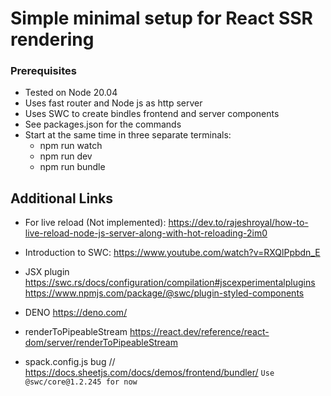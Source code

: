 # Simple minimal setup for React SSR rendering

### Prerequisites
- Tested on Node 20.04
- Uses fast router and Node js as http server
- Uses SWC to create bindles frontend and server components
- See packages.json for the commands
- Start at the same time in three separate terminals:
    - npm run watch
    - npm run dev
    - npm run bundle

## Additional Links

- For live reload (Not implemented):
https://dev.to/rajeshroyal/how-to-live-reload-node-js-server-along-with-hot-reloading-2im0

- Introduction to SWC:
https://www.youtube.com/watch?v=RXQlPpbdn_E

- JSX plugin
https://swc.rs/docs/configuration/compilation#jscexperimentalplugins
https://www.npmjs.com/package/@swc/plugin-styled-components

- DENO
https://deno.com/

- renderToPipeableStream
https://react.dev/reference/react-dom/server/renderToPipeableStream


- spack.config.js bug
// https://docs.sheetjs.com/docs/demos/frontend/bundler/
`Use @swc/core@1.2.245 for now`